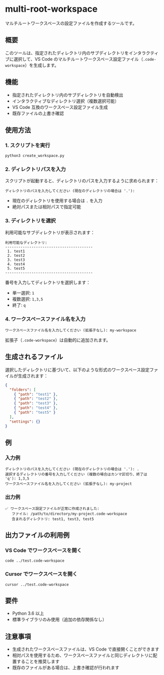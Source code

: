 # multi-root-workspace

マルチルートワークスペースの設定ファイルを作成するツールです。

## 概要

このツールは、指定されたディレクトリ内のサブディレクトリをインタラクティブに選択して、VS Code のマルチルートワークスペース設定ファイル（`.code-workspace`）を生成します。

## 機能

- 指定されたディレクトリ内のサブディレクトリを自動検出
- インタラクティブなディレクトリ選択（複数選択可能）
- VS Code 互換のワークスペース設定ファイル生成
- 既存ファイルの上書き確認

## 使用方法

### 1. スクリプトを実行

```bash
python3 create_workspace.py
```

### 2. ディレクトリパスを入力

スクリプトが起動すると、ディレクトリのパスを入力するように求められます：

```
ディレクトリのパスを入力してください (現在のディレクトリの場合は '.'):
```

- 現在のディレクトリを使用する場合は `.` を入力
- 絶対パスまたは相対パスで指定可能

### 3. ディレクトリを選択

利用可能なサブディレクトリが表示されます：

```
利用可能なディレクトリ:
----------------------------------------
 1. test1
 2. test2
 3. test3
 4. test4
 5. test5
----------------------------------------
```

番号を入力してディレクトリを選択します：

- 単一選択: `1`
- 複数選択: `1,3,5`
- 終了: `q`

### 4. ワークスペースファイル名を入力

```
ワークスペースファイル名を入力してください (拡張子なし): my-workspace
```

拡張子（`.code-workspace`）は自動的に追加されます。

## 生成されるファイル

選択したディレクトリに基づいて、以下のような形式のワークスペース設定ファイルが生成されます：

```json
{
  "folders": [
    { "path": "test1" },
    { "path": "test2" },
    { "path": "test3" },
    { "path": "test4" },
    { "path": "test5" }
  ],
  "settings": {}
}
```

## 例

### 入力例

```
ディレクトリのパスを入力してください (現在のディレクトリの場合は '.'): .
選択するディレクトリの番号を入力してください (複数の場合はカンマ区切り、終了は 'q'): 1,3,5
ワークスペースファイル名を入力してください (拡張子なし): my-project
```

### 出力例

```
✅ ワークスペース設定ファイルが正常に作成されました:
   ファイル: /path/to/directory/my-project.code-workspace
   含まれるディレクトリ: test1, test3, test5
```

## 出力ファイルの利用例

### VS Code でワークスペースを開く

```shell
code ../test.code-workspace
```

### Cursor でワークスペースを開く

```shell
cursor ../test.code-workspace
```

## 要件

- Python 3.6 以上
- 標準ライブラリのみ使用（追加の依存関係なし）

## 注意事項

- 生成されたワークスペースファイルは、VS Code で直接開くことができます
- 相対パスを使用するため、ワークスペースファイルと同じディレクトリに配置することを推奨します
- 既存のファイルがある場合は、上書き確認が行われます
